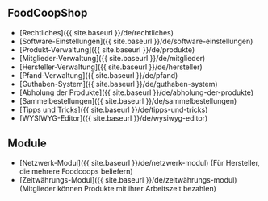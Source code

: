 ## FoodCoopShop

* [Rechtliches]({{ site.baseurl }}/de/rechtliches)
* [Software-Einstellungen]({{ site.baseurl }}/de/software-einstellungen)
* [Produkt-Verwaltung]({{ site.baseurl }}/de/produkte)
* [Mitglieder-Verwaltung]({{ site.baseurl }}/de/mitglieder)
* [Hersteller-Verwaltung]({{ site.baseurl }}/de/hersteller)
* [Pfand-Verwaltung]({{ site.baseurl }}/de/pfand)
* [Guthaben-System]({{ site.baseurl }}/de/guthaben-system)
* [Abholung der Produkte]({{ site.baseurl }}/de/abholung-der-produkte)
* [Sammelbestellungen]({{ site.baseurl }}/de/sammelbestellungen)
* [Tipps und Tricks]({{ site.baseurl }}/de/tipps-und-tricks)
* [WYSIWYG-Editor]({{ site.baseurl }}/de/wysiwyg-editor)

## Module
* [Netzwerk-Modul]({{ site.baseurl }}/de/netzwerk-modul) (Für Hersteller, die mehrere Foodcoops beliefern)
* [Zeitwährungs-Modul]({{ site.baseurl }}/de/zeitwährungs-modul) (Mitglieder können Produkte mit ihrer Arbeitszeit bezahlen)

